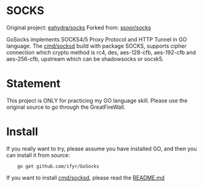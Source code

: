 # SOCKS
Original project: [eahydra/socks](https://github.com/eahydra/socks)
Forked from: [ssoor/socks](https://github.com/ssoor/socks)

GoSocks implements SOCKS4/5 Proxy Protocol and HTTP Tunnel in GO language.
The [cmd/socksd](https://github.com/ifyr/GoSocks/cmd/socksd) build with package SOCKS, supports cipher connection which crypto method is rc4, des, aes-128-cfb, aes-192-cfb and aes-256-cfb, upstream which can be shadowsocks or socsk5.

# Statement
This project is ONLY for practicing my GO language skill.
Please use the original source to go through the GreatFireWall.

# Install
If you really want to try, please assume you have installed GO, and then you can install it from source:
```
    go get github.com/ifyr/GoSocks
```
If you want to install [cmd/socksd](https://github.com/ifyr/GoSocks/cmd/socksd), please read the [README.md](https://github.com/ifyr/GoSocks/cmd/socksd/README.md)
